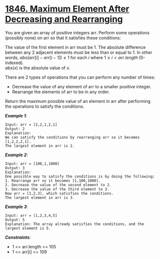 # [1846\. Maximum Element After Decreasing and Rearranging](https://leetcode.com/problems/maximum-element-after-decreasing-and-rearranging/description/)

You are given an array of positive integers arr. Perform some operations (possibly none) on arr so that it satisfies these conditions:

The value of the first element in arr must be 1.
The absolute difference between any 2 adjacent elements must be less than or equal to 1. In other words, $abs(arr[i] - arr[i - 1]) \leq 1$ for each $i$ where $1 \leq i < arr.length$ (0-indexed). <br> $abs(x)$ is the absolute value of $x$.

There are 2 types of operations that you can perform any number of times:

- Decrease the value of any element of arr to a smaller positive integer.
- Rearrange the elements of arr to be in any order.

Return the maximum possible value of an element in arr after performing the operations to satisfy the conditions.

 
***Example 1***:

    Input: arr = [2,2,1,2,1]
    Output: 2
    Explanation: 
    We can satisfy the conditions by rearranging arr so it becomes [1,2,2,2,1].
    The largest element in arr is 2.

***Example 2***:

    Input: arr = [100,1,1000]
    Output: 3
    Explanation: 
    One possible way to satisfy the conditions is by doing the following:
    1. Rearrange arr so it becomes [1,100,1000].
    2. Decrease the value of the second element to 2.
    3. Decrease the value of the third element to 3.
    Now arr = [1,2,3], which satisfies the conditions.
    The largest element in arr is 3.

***Example 3***:

    Input: arr = [1,2,3,4,5]
    Output: 5
    Explanation: The array already satisfies the conditions, and the largest element is 5.
 

***Constraints***:

- 1 <= arr.length <= 105
- 1 <= arr[i] <= 109


